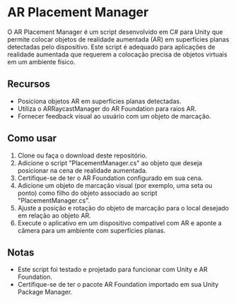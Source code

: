 # AR Placement Manager

O AR Placement Manager é um script desenvolvido em C# para Unity que permite colocar objetos de realidade aumentada (AR) em superfícies planas detectadas pelo dispositivo. Este script é adequado para aplicações de realidade aumentada que requerem a colocação precisa de objetos virtuais em um ambiente físico.

## Recursos

- Posiciona objetos AR em superfícies planas detectadas.
- Utiliza o ARRaycastManager do AR Foundation para raios AR.
- Fornecer feedback visual ao usuário com um objeto de marcação.

## Como usar

1. Clone ou faça o download deste repositório.
2. Adicione o script "PlacementManager.cs" ao objeto que deseja posicionar na cena de realidade aumentada.
3. Certifique-se de ter o AR Foundation configurado em sua cena.
4. Adicione um objeto de marcação visual (por exemplo, uma seta ou ponto) como filho do objeto associado ao script "PlacementManager.cs".
5. Ajuste a posição e rotação do objeto de marcação para o local desejado em relação ao objeto AR.
6. Execute o aplicativo em um dispositivo compatível com AR e aponte a câmera para um ambiente com superfícies planas.

## Notas

- Este script foi testado e projetado para funcionar com Unity e AR Foundation.
- Certifique-se de ter o pacote AR Foundation importado em sua Unity Package Manager.
